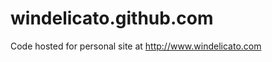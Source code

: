windelicato.github.com
======================

Code hosted for personal site at http://www.windelicato.com

